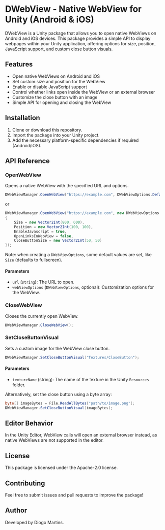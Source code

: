 # DWebView - Native WebView for Unity (Android & iOS)

DWebView is a Unity package that allows you to open native WebViews on Android and iOS devices. This package provides a simple API to display webpages within your Unity application, offering options for size, position, JavaScript support, and custom close button visuals.

## Features
- Open native WebViews on Android and iOS
- Set custom size and position for the WebView
- Enable or disable JavaScript support
- Control whether links open inside the WebView or an external browser
- Customize the close button with an image
- Simple API for opening and closing the WebView

## Installation
1. Clone or download this repository.
2. Import the package into your Unity project.
3. Add the necessary platform-specific dependencies if required (Android/iOS).

## API Reference

### OpenWebView
Opens a native WebView with the specified URL and options.

```csharp
DWebViewManager.OpenWebView("https://example.com", DWebViewOptions.Default);
```

or

```csharp
DWebViewManager.OpenWebView("https://example.com", new DWebViewOptions
{
    Size = new Vector2Int(800, 600),
    Position = new Vector2Int(100, 100),
    EnableJavascript = true,
    OpenLinksInWebView = false,
    CloseButtonSize = new Vector2Int(50, 50)
});
```

Note: when creating a `DWebViewOptions`, some default values are set, like `Size` (defaults to fullscreen).

#### Parameters
- `url` (`string`): The URL to open.
- `webViewOptions` (`DWebViewOptions`, optional): Customization options for the WebView.

### CloseWebView
Closes the currently open WebView.
```csharp
DWebViewManager.CloseWebView();
```

### SetCloseButtonVisual
Sets a custom image for the WebView close button.
```csharp
DWebViewManager.SetCloseButtonVisual("Textures/CloseButton");
```

#### Parameters
- `textureName` (string): The name of the texture in the Unity `Resources` folder.

Alternatively, set the close button using a byte array:
```csharp
byte[] imageBytes = File.ReadAllBytes("path/to/image.png");
DWebViewManager.SetCloseButtonVisual(imageBytes);
```

## Editor Behavior
In the Unity Editor, WebView calls will open an external browser instead, as native WebViews are not supported in the editor.

## License
This package is licensed under the Apache-2.0 license.

## Contributing
Feel free to submit issues and pull requests to improve the package!

## Author
Developed by Diogo Martins.

